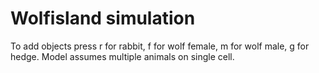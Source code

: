 # Wolfisland simulation
To add objects press r for rabbit, f for wolf female, m for wolf male, g for hedge.
Model assumes multiple animals on single cell.
